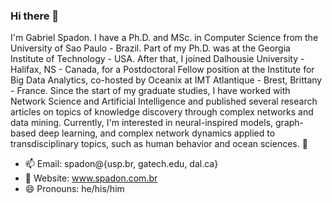 ### Hi there 👋

I'm Gabriel Spadon. I have a Ph.D. and MSc. in Computer Science from the University of Sao Paulo - Brazil. Part of my Ph.D. was at the Georgia Institute of Technology - USA. After that, I joined Dalhousie University - Halifax, NS - Canada, for a Postdoctoral Fellow position at the Institute for Big Data Analytics, co-hosted by Oceanix at IMT Atlantique - Brest, Brittany - France. Since the start of my graduate studies, I have worked with Network Science and Artificial Intelligence and published several research articles on topics of knowledge discovery through complex networks and data mining. Currently, I'm interested in neural-inspired models, graph-based deep learning, and complex network dynamics applied to transdisciplinary topics, such as human behavior and ocean sciences. 🌱

- 📫 Email: spadon@{usp.br, gatech.edu, dal.ca} 
- 🔭 Website: www.spadon.com.br
- 😄 Pronouns: he/his/him
